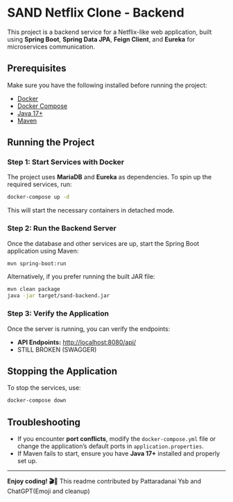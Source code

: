 # SAND Netflix Clone - Backend

This project is a backend service for a Netflix-like web application, built using **Spring Boot**, **Spring Data JPA**, **Feign Client**, and **Eureka** for microservices communication.

## Prerequisites

Make sure you have the following installed before running the project:

- [Docker](https://www.docker.com/get-started)
- [Docker Compose](https://docs.docker.com/compose/install/)
- [Java 17+](https://adoptium.net/)
- [Maven](https://maven.apache.org/download.cgi)

## Running the Project

### Step 1: Start Services with Docker

The project uses **MariaDB** and **Eureka** as dependencies. To spin up the required services, run:

```sh
docker-compose up -d
```

This will start the necessary containers in detached mode.

### Step 2: Run the Backend Server

Once the database and other services are up, start the Spring Boot application using Maven:

```sh
mvn spring-boot:run
```

Alternatively, if you prefer running the built JAR file:

```sh
mvn clean package
java -jar target/sand-backend.jar
```

### Step 3: Verify the Application

Once the server is running, you can verify the endpoints:
- **API Endpoints:** [http://localhost:8080/api/](http://localhost:8080/swagger-ui)
- STILL BROKEN (SWAGGER)

## Stopping the Application

To stop the services, use:

```sh
docker-compose down
```

## Troubleshooting
- If you encounter **port conflicts**, modify the `docker-compose.yml` file or change the application’s default ports in `application.properties`.
- If Maven fails to start, ensure you have **Java 17+** installed and properly set up.
---

**Enjoy coding! 🎬🍿**
This readme contributed by
Pattaradanai Ysb
and ChatGPT(Emoji and cleanup)
